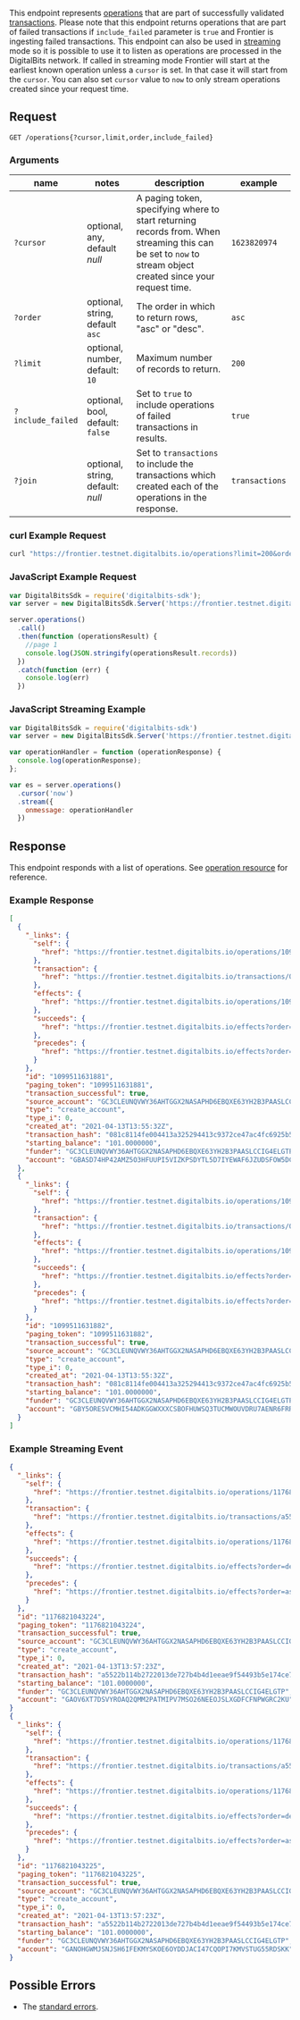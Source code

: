 This endpoint represents [operations](../resources/operation.md) that are part of successfully validated [transactions](../resources/transaction.md).
Please note that this endpoint returns operations that are part of failed transactions if `include_failed` parameter is `true`
and Frontier is ingesting failed transactions.
This endpoint can also be used in [streaming](../streaming.md) mode so it is possible to use it to listen as operations are processed in the DigitalBits network.
If called in streaming mode Frontier will start at the earliest known operation unless a `cursor` is set. In that case it will start from the `cursor`. You can also set `cursor` value to `now` to only stream operations created since your request time.

## Request

```
GET /operations{?cursor,limit,order,include_failed}
```

### Arguments

| name | notes | description | example |
| ---- | ----- | ----------- | ------- |
| `?cursor` | optional, any, default _null_ | A paging token, specifying where to start returning records from. When streaming this can be set to `now` to stream object created since your request time. | `1623820974` |
| `?order`  | optional, string, default `asc` | The order in which to return rows, "asc" or "desc". | `asc` |
| `?limit`  | optional, number, default: `10` | Maximum number of records to return. | `200` |
| `?include_failed` | optional, bool, default: `false` | Set to `true` to include operations of failed transactions in results. | `true` |
| `?join` | optional, string, default: _null_ | Set to `transactions` to include the transactions which created each of the operations in the response. | `transactions` |

### curl Example Request

```sh
curl "https://frontier.testnet.digitalbits.io/operations?limit=200&order=desc"
```

### JavaScript Example Request

```js
var DigitalBitsSdk = require('digitalbits-sdk');
var server = new DigitalBitsSdk.Server('https://frontier.testnet.digitalbits.io');

server.operations()
  .call()
  .then(function (operationsResult) {
    //page 1
    console.log(JSON.stringify(operationsResult.records))
  })
  .catch(function (err) {
    console.log(err)
  })
```

### JavaScript Streaming Example

```javascript
var DigitalBitsSdk = require('digitalbits-sdk')
var server = new DigitalBitsSdk.Server('https://frontier.testnet.digitalbits.io');

var operationHandler = function (operationResponse) {
  console.log(operationResponse);
};

var es = server.operations()
  .cursor('now')
  .stream({
    onmessage: operationHandler
  })
```

## Response

This endpoint responds with a list of operations. See [operation resource](../resources/operation.md) for reference.

### Example Response

```json
[
  {
    "_links": {
      "self": {
        "href": "https://frontier.testnet.digitalbits.io/operations/1099511631881"
      },
      "transaction": {
        "href": "https://frontier.testnet.digitalbits.io/transactions/081c8114fe004413a325294413c9372ce47ac4fc6925b5b994d80f854e0bddf9"
      },
      "effects": {
        "href": "https://frontier.testnet.digitalbits.io/operations/1099511631881/effects"
      },
      "succeeds": {
        "href": "https://frontier.testnet.digitalbits.io/effects?order=desc&cursor=1099511631881"
      },
      "precedes": {
        "href": "https://frontier.testnet.digitalbits.io/effects?order=asc&cursor=1099511631881"
      }
    },
    "id": "1099511631881",
    "paging_token": "1099511631881",
    "transaction_successful": true,
    "source_account": "GC3CLEUNQVWY36AHTGGX2NASAPHD6EBQXE63YH2B3PAASLCCIG4ELGTP",
    "type": "create_account",
    "type_i": 0,
    "created_at": "2021-04-13T13:55:32Z",
    "transaction_hash": "081c8114fe004413a325294413c9372ce47ac4fc6925b5b994d80f854e0bddf9",
    "starting_balance": "101.0000000",
    "funder": "GC3CLEUNQVWY36AHTGGX2NASAPHD6EBQXE63YH2B3PAASLCCIG4ELGTP",
    "account": "GBASD74HP42AMZ5O3HFUUPI5VIZKPSDYTL5D7IYEWAF6JZUDSFOW5DCL"
  },
  {
    "_links": {
      "self": {
        "href": "https://frontier.testnet.digitalbits.io/operations/1099511631882"
      },
      "transaction": {
        "href": "https://frontier.testnet.digitalbits.io/transactions/081c8114fe004413a325294413c9372ce47ac4fc6925b5b994d80f854e0bddf9"
      },
      "effects": {
        "href": "https://frontier.testnet.digitalbits.io/operations/1099511631882/effects"
      },
      "succeeds": {
        "href": "https://frontier.testnet.digitalbits.io/effects?order=desc&cursor=1099511631882"
      },
      "precedes": {
        "href": "https://frontier.testnet.digitalbits.io/effects?order=asc&cursor=1099511631882"
      }
    },
    "id": "1099511631882",
    "paging_token": "1099511631882",
    "transaction_successful": true,
    "source_account": "GC3CLEUNQVWY36AHTGGX2NASAPHD6EBQXE63YH2B3PAASLCCIG4ELGTP",
    "type": "create_account",
    "type_i": 0,
    "created_at": "2021-04-13T13:55:32Z",
    "transaction_hash": "081c8114fe004413a325294413c9372ce47ac4fc6925b5b994d80f854e0bddf9",
    "starting_balance": "101.0000000",
    "funder": "GC3CLEUNQVWY36AHTGGX2NASAPHD6EBQXE63YH2B3PAASLCCIG4ELGTP",
    "account": "GBY5ORESVCMHI54ADKGGWXXXCSBOFHUWSQ3TUCMWOUVDRU7AENR6FRRT"
  }
]
```

### Example Streaming Event

```json
{
  "_links": {
    "self": {
      "href": "https://frontier.testnet.digitalbits.io/operations/1176821043224"
    },
    "transaction": {
      "href": "https://frontier.testnet.digitalbits.io/transactions/a5522b114b2722013de727b4b4d1eeae9f54493b5e174ce74b21a980884a2138"
    },
    "effects": {
      "href": "https://frontier.testnet.digitalbits.io/operations/1176821043224/effects"
    },
    "succeeds": {
      "href": "https://frontier.testnet.digitalbits.io/effects?order=desc&cursor=1176821043224"
    },
    "precedes": {
      "href": "https://frontier.testnet.digitalbits.io/effects?order=asc&cursor=1176821043224"
    }
  },
  "id": "1176821043224",
  "paging_token": "1176821043224",
  "transaction_successful": true,
  "source_account": "GC3CLEUNQVWY36AHTGGX2NASAPHD6EBQXE63YH2B3PAASLCCIG4ELGTP",
  "type": "create_account",
  "type_i": 0,
  "created_at": "2021-04-13T13:57:23Z",
  "transaction_hash": "a5522b114b2722013de727b4b4d1eeae9f54493b5e174ce74b21a980884a2138",
  "starting_balance": "101.0000000",
  "funder": "GC3CLEUNQVWY36AHTGGX2NASAPHD6EBQXE63YH2B3PAASLCCIG4ELGTP",
  "account": "GAOV6XT7DSVYROAQ2QMM2PATMIPV7MSO26NEEOJSLXGDFCFNPWGRC2KU"
}
{
  "_links": {
    "self": {
      "href": "https://frontier.testnet.digitalbits.io/operations/1176821043225"
    },
    "transaction": {
      "href": "https://frontier.testnet.digitalbits.io/transactions/a5522b114b2722013de727b4b4d1eeae9f54493b5e174ce74b21a980884a2138"
    },
    "effects": {
      "href": "https://frontier.testnet.digitalbits.io/operations/1176821043225/effects"
    },
    "succeeds": {
      "href": "https://frontier.testnet.digitalbits.io/effects?order=desc&cursor=1176821043225"
    },
    "precedes": {
      "href": "https://frontier.testnet.digitalbits.io/effects?order=asc&cursor=1176821043225"
    }
  },
  "id": "1176821043225",
  "paging_token": "1176821043225",
  "transaction_successful": true,
  "source_account": "GC3CLEUNQVWY36AHTGGX2NASAPHD6EBQXE63YH2B3PAASLCCIG4ELGTP",
  "type": "create_account",
  "type_i": 0,
  "created_at": "2021-04-13T13:57:23Z",
  "transaction_hash": "a5522b114b2722013de727b4b4d1eeae9f54493b5e174ce74b21a980884a2138",
  "starting_balance": "101.0000000",
  "funder": "GC3CLEUNQVWY36AHTGGX2NASAPHD6EBQXE63YH2B3PAASLCCIG4ELGTP",
  "account": "GANOHGWMJSNJSH6IFEKMYSKOE6OYDDJACI47CQOPI7KMVSTUG55RDSKK"
}
```

## Possible Errors

- The [standard errors](../errors.md#standard-errors).
